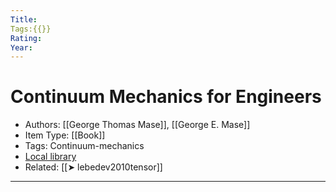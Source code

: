 ```yaml
---
Title: 
Tags:{{}}
Rating:
Year:
---
```

 # Continuum Mechanics for Engineers
 * Authors: [[George Thomas Mase]], [[George E. Mase]]
* Item Type: [[Book]]
* Tags: Continuum-mechanics
* [Local library](zotero://select/items/1_KL8U69KX)
* Related: [[➤ lebedev2010tensor]]

---
